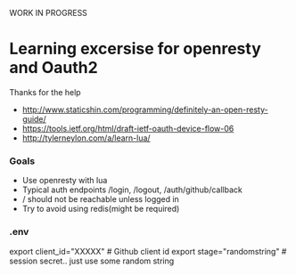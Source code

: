 WORK IN PROGRESS
# Learning excersise for openresty and Oauth2
Thanks for the help
* http://www.staticshin.com/programming/definitely-an-open-resty-guide/
* https://tools.ietf.org/html/draft-ietf-oauth-device-flow-06
* http://tylerneylon.com/a/learn-lua/

### Goals
* Use openresty with lua
* Typical auth endpoints /login, /logout, /auth/github/callback
* / should not be reachable unless logged in
* Try to avoid using redis(might be required)


### .env
export client_id="XXXXX" # Github client id
export stage="randomstring" # session secret.. just use some random string





